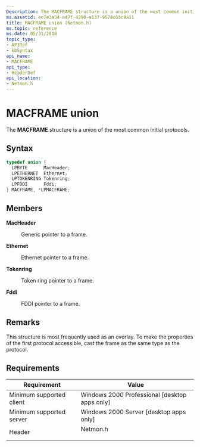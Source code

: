 ```yaml
---
Description: The MACFRAME structure is a union of the most common initial protocols.
ms.assetid: ec7e3a54-a47f-4390-a137-9574c63c9a11
title: MACFRAME union (Netmon.h)
ms.topic: reference
ms.date: 05/31/2018
topic_type: 
- APIRef
- kbSyntax
api_name: 
- MACFRAME
api_type: 
- HeaderDef
api_location: 
- Netmon.h
---
```


# MACFRAME union

The **MACFRAME** structure is a union of the most common initial protocols.

## Syntax


```C++
typedef union {
  LPBYTE      MacHeader;
  LPETHERNET  Ethernet;
  LPTOKENRING Tokenring;
  LPFDDI      Fddi;
} MACFRAME, *LPMACFRAME;
```



## Members

<dl> <dt>

**MacHeader**
</dt> <dd>

Generic pointer to a frame.

</dd> <dt>

**Ethernet**
</dt> <dd>

Ethernet pointer to a frame.

</dd> <dt>

**Tokenring**
</dt> <dd>

Token ring pointer to a frame.

</dd> <dt>

**Fddi**
</dt> <dd>

FDDI pointer to a frame.

</dd> </dl>

## Remarks

This structure is most frequently used as an overlay. To make the properties of the first protocol accessible, cast the frame as the same type as the protocol.

## Requirements



| Requirement | Value |
|-------------------------------------|-------------------------------------------------------------------------------------|
| Minimum supported client<br/> | Windows 2000 Professional \[desktop apps only\]<br/>                          |
| Minimum supported server<br/> | Windows 2000 Server \[desktop apps only\]<br/>                                |
| Header<br/>                   | <dl> <dt>Netmon.h</dt> </dl> |



 

 




